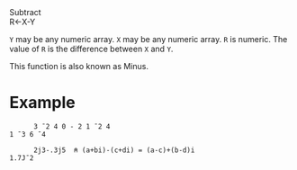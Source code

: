 <div class="heading">
  <div class="name">Subtract</div>
  <div class="command">R←X-Y</div>
</div>

`Y` may be any numeric array.  `X` may be any numeric array. `R` is numeric. The value of `R` is the difference between `X` and `Y`.

This function is also known as Minus.

# Example
```apl
      3 ¯2 4 0 - 2 1 ¯2 4
1 ¯3 6 ¯4
 
      2j3-.3j5  ⍝ (a+bi)-(c+di) = (a-c)+(b-d)i
1.7J¯2
```
